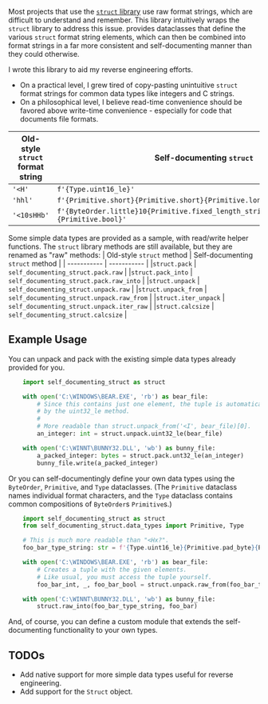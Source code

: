 Most projects that use the [`struct` library](https://docs.python.org/3/library/struct.html) use raw format strings, which are difficult to understand and remember. This library intuitively wraps the `struct` library to address this issue. provides dataclasses that define the various `struct` format string elements, which can then be combined into format strings in a far more consistent and self-documenting manner than they could otherwise.

I wrote this library to aid my reverse engineering efforts.
 - On a practical level, I grew tired of copy-pasting unintuitive `struct` format strings for common data types like integers and C strings. 
 - On a philosophical level, I believe read-time convenience should be favored above write-time convenience - especially for code that documents file formats.

| Old-style `struct` format string     | Self-documenting `struct`  |
| -----------            | ----------- |
| `'<H'`                   | `f'{Type.uint16_le}'` |
| `'hhl'` | `f'{Primitive.short}{Primitive.short}{Primitive.long}'`  |
| `'<10sHHb'`               | `f'{ByteOrder.little}10{Primitive.fixed_length_string}2{Primitive.ushort}{Primitive.bool}'` |

Some simple data types are provided as a sample, with read/write helper functions. The `struct` library methods are still available, but they are renamed as "raw" methods:
| Old-style `struct` method     | Self-documenting `struct` method |
| -----------            | ----------- |
|`struct.pack` | `self_documenting_struct.pack.raw` |
|`struct.pack_into` | `self_documenting_struct.pack.raw_into` |
|`struct.unpack` | `self_documenting_struct.unpack.raw` |
|`struct.unpack_from` | `self_documenting_struct.unpack.raw_from` |
|`struct.iter_unpack` | `self_documenting_struct.unpack.iter_raw` |
|`struct.calcsize` | `self_documenting_struct.calcsize` |

## Example Usage
You can unpack and pack with the existing simple data types already provided for you.
```python
    import self_documenting_struct as struct

    with open('C:\WINDOWS\BEAR.EXE', 'rb') as bear_file:
        # Since this contains just one element, the tuple is automatically unpacked 
        # by the uint32_le method.
        #
        # More readable than struct.unpack_from('<I', bear_file)[0].
        an_integer: int = struct.unpack.uint32_le(bear_file)

    with open('C:\WINNT\BUNNY32.DLL', 'wb') as bunny_file:
        a_packed_integer: bytes = struct.pack.unt32_le(an_integer)
        bunny_file.write(a_packed_integer)
```

Or you can self-documentingly define your own data types using the `ByteOrder`, `Primitive`, and `Type` dataclasses. 
(The `Primitive` dataclass names individual format characters, and the `Type` dataclass contains common compositions of `ByteOrder`s `Primitive`s.)

```python
    import self_documenting_struct as struct
    from self_documenting_struct.data_types import Primitive, Type

    # This is much more readable than "<Hx?".
    foo_bar_type_string: str = f'{Type.uint16_le}{Primitive.pad_byte}{Primitive.bool}'

    with open('C:\WINDOWS\BEAR.EXE', 'rb') as bear_file:
        # Creates a tuple with the given elements.
        # Like usual, you must access the tuple yourself.
        foo_bar_int, _, foo_bar_bool = struct.unpack.raw_from(foo_bar_type_string, bear_file)

    with open('C:\WINNT\BUNNY32.DLL', 'wb') as bunny_file:
        struct.raw_into(foo_bar_type_string, foo_bar)
```
And, of course, you can define a custom module that extends the self-documenting functionality to your own types.

## TODOs
 - Add native support for more simple data types useful for reverse engineering.
 - Add support for the `Struct` object.